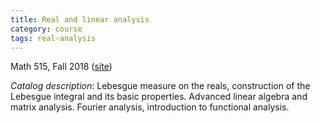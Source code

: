 ```yaml
---
title: Real and linear analysis
category: course
tags: real-analysis
---
```


Math 515, Fall 2018 ([site](http://scoskey.org/m515))<!--more-->

*Catalog description*: Lebesgue measure on the reals, construction of the Lebesgue integral and its basic properties. Advanced linear algebra and matrix analysis. Fourier analysis, introduction to functional analysis.
